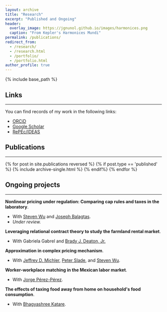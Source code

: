 ```yaml
---
layout: archive
title: "Research"
excerpt: "Published and Ongoing"
header:
  overlay_image: https://jgnunol.github.io/images/harmonices.png
  caption: "From Kepler's Harmonices Mundi"
permalink: /publications/
redirect_from: 
  - /research/
  - /research.html
  - /portfolio/
  - /portfolio.html
author_profile: true
---
```

{% include base_path %}


## Links
-------

You can find records of my work in the following links:

* [ORCiD](https://orcid.org/0000-0001-9735-6801)
* [Google Scholar](https://scholar.google.ca/citations?user=udjj4tsAAAAJ&hl=en)
* [RePEc/IDEAS](https://ideas.repec.org/e/pnu115.html)


## Publications
-------

{% for post in site.publications reversed %}
	{% if post.type == 'published' %}
		{% include archive-single.html %}
	{% endif%}
{% endfor %}


## Ongoing projects
-------

**Nonlinear pricing under regulation: Comparing cap rules and taxes in the laboratory**. 
- With [Steven Wu](https://ag.purdue.edu/agecon/Pages/profile.aspx?strAlias=sywu) and [Joseph Balagtas](https://ag.purdue.edu/agecon/Pages/Profile.aspx?strAlias=balagtas).
- *Under review.*
	
**Leveraging relational contract theory to study the farmland rental market**. 
- With Gabriela Gabrel and [Brady J. Deaton, Jr.](https://www.uoguelph.ca/fare/bios/f_deaton.html)
	
**Approximation in complex pricing mechanism**. 
- With [Jeffrey D. Michler](https://jeffmichler.com/), [Peter Slade](https://sites.google.com/site/sladepeterjoel/), and [Steven Wu](https://ag.purdue.edu/agecon/Pages/profile.aspx?strAlias=sywu).
	
**Worker-workplace matching in the Mexican labor market**. 
- With [Jorge Pérez-Pérez](https://jorgeperezperez.com/).
	
**The effects of taxing food away from home on household's food consumption**. 
- With [Bhagyashree Katare](https://ag.purdue.edu/department/agecon/directory.html#/bkatare).

